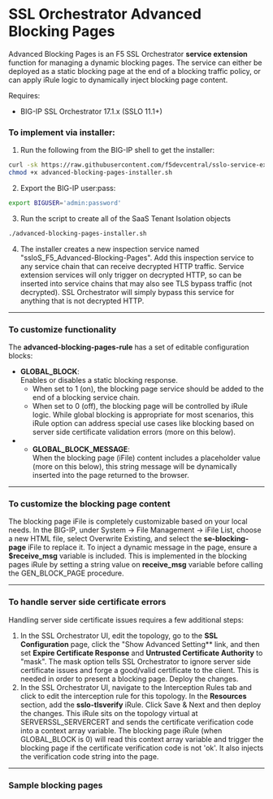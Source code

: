 # SSL Orchestrator Advanced Blocking Pages
Advanced Blocking Pages is an F5 SSL Orchestrator **service extension** function for managing a dynamic blocking pages. The service can either be deployed as a static blocking page at the end of a blocking traffic policy, or can apply iRule logic to dynamically inject blocking page content.

Requires:
* BIG-IP SSL Orchestrator 17.1.x (SSLO 11.1+)

### To implement via installer:
1. Run the following from the BIG-IP shell to get the installer:
  ```bash
  curl -sk https://raw.githubusercontent.com/f5devcentral/sslo-service-extensions/refs/heads/main/advanced-blocking-pages/advanced-blocking-pages-installer.sh -o advanced-blocking-pages-installer.sh
  chmod +x advanced-blocking-pages-installer.sh
  ```

2. Export the BIG-IP user:pass:
  ```bash
  export BIGUSER='admin:password'
  ```

3. Run the script to create all of the SaaS Tenant Isolation objects
  ```bash
  ./advanced-blocking-pages-installer.sh
  ```

4. The installer creates a new inspection service named "ssloS_F5_Advanced-Blocking-Pages". Add this inspection service to any service chain that can receive decrypted HTTP traffic. Service extension services will only trigger on decrypted HTTP, so can be inserted into service chains that may also see TLS bypass traffic (not decrypted). SSL Orchestrator will simply bypass this service for anything that is not decrypted HTTP.

------
### To customize functionality
The **advanced-blocking-pages-rule** has a set of editable configuration blocks:
* **GLOBAL_BLOCK**: <br />Enables or disables a static blocking response.
  * When set to 1 (on), the blocking page service should be added to the end of a blocking service chain.
  * When set to 0 (off), the blocking page will be controlled by iRule logic. While global blocking is appropriate for most scenarios, this iRule option can address special use cases like blocking based on server side certificate validation errors (more on this below).
* * **GLOBAL_BLOCK_MESSAGE**: <br />When the blocking page (iFile) content includes a placeholder value (more on this below), this string message will be dynamically inserted into the page returned to the browser.
 
------
### To customize the blocking page content
The blocking page iFile is completely customizable based on your local needs. In the BIG-IP, under System -> File Management -> iFile List, choose a new HTML file, select Overwrite Existing, and select the **se-blocking-page** iFile to replace it. To inject a dynamic message in the page, ensure a **$receive_msg** variable is included. This is implemented in the blocking pages iRule by setting a string value on **receive_msg** variable before calling the GEN_BLOCK_PAGE procedure.

------
### To handle server side certificate errors
Handling server side certificate issues requires a few additional steps:
1. In the SSL Orchestrator UI, edit the topology, go to the **SSL Configuration** page, click the "Show Advanced Setting** link, and then set **Expire Certificate Response** and **Untrusted Certificate Authority** to "mask". The mask option tells SSL Orchestrator to ignore server side certificate issues and forge a good/valid certificate to the client. This is needed in order to present a blocking page. Deploy the changes.
2. In the SSL Orchestrator UI, navigate to the Interception Rules tab and click to edit the interception rule for this topology. In the **Resources** section, add the **sslo-tlsverify** iRule. Click Save & Next and then deploy the changes. This iRule sits on the topology virtual at SERVERSSL_SERVERCERT and sends the certificate verification code into a context array variable. The blocking page iRule (when GLOBAL_BLOCK is 0) will read this context array variable and trigger the blocking page if the certificate verification code is not 'ok'. It also injects the verification code string into the page.

------
### Sample blocking pages





